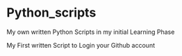 # Python_scripts
My own written Python Scripts in my initial Learning Phase

My First written Script to Login your Github account
